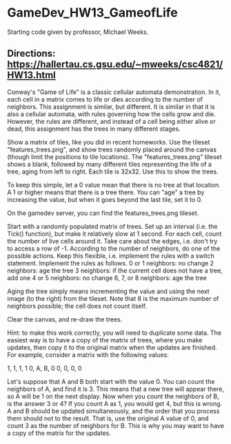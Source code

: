 # GameDev_HW13_GameofLife

Starting code given by professor, Michael Weeks.

## Directions: https://hallertau.cs.gsu.edu/~mweeks/csc4821/HW13.html

Conway's "Game of Life" is a classic cellular automata demonstration. In it, each cell in a matrix comes to life or dies according to the number of neighbors. This assignment is similar, but different. It is similar in that it is also a cellular automata, with rules governing how the cells grow and die. However, the rules are different, and instead of a cell being either alive or dead, this assignment has the trees in many different stages.

Show a matrix of tiles, like you did in recent homeworks. Use the tileset "features_trees.png", and show trees randomly placed around the canvas (though limit the positions to tile locations). The "features_trees.png" tileset shows a blank, followed by many different tiles representing the life of a tree, aging from left to right. Each tile is 32x32. Use this to show the trees.

To keep this simple, let a 0 value mean that there is no tree at that location. A 1 or higher means that there is a tree there. You can "age" a tree by increasing the value, but when it goes beyond the last tile, set it to 0.

On the gamedev server, you can find the features_trees.png tileset.

Start with a randomly populated matrix of trees. Set up an interval (i.e. the Tick() function), but make it relatively slow at 1 second. For each cell, count the number of live cells around it. Take care about the edges, i.e. don't try to access a row of -1. According to the number of neighbors, do one of the possible actions. Keep this flexible, i.e. implement the rules with a switch statement. Implement the rules as follows.
0 or 1 neighbors: no change
2 neighbors: age the tree
3 neighbors: if the current cell does not have a tree, add one
4 or 5 neighbors: no change
6, 7, or 8 neighbors: age the tree

Aging the tree simply means incrementing the value and using the next image (to the right) from the tileset. Note that 8 is the maximum number of neighbors possible; the cell does not count itself.

Clear the canvas, and re-draw the trees.

Hint: to make this work correctly, you will need to duplicate some data. The easiest way is to have a copy of the matrix of trees, where you make updates, then copy it to the original matrix when the updates are finished. For example, consider a matrix with the following values:

1, 1, 1, 1
0, A, B, 0
0, 0, 0, 0

Let's suppose that A and B both start with the value 0. You can count the neighbors of A, and find it is 3. This means that a new tree will appear there, so A will be 1 on the next display. Now when you count the neighbors of B, is the answer 3 or 4? If you count A as 1, you would get 4, but this is wrong. A and B should be updated simultaneously, and the order that you process them should not to the result. That is, use the original A value of 0, and count 3 as the number of neighbors for B. This is why you may want to have a copy of the matrix for the updates.
